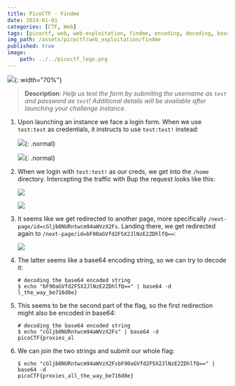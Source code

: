 ```yaml
---
title: PicoCTF - Findme
date: 2024-01-01
categories: [CTF, Web]
tags: [picoctf, web, web-exploitation, findme, encoding, decoding, base64]
img_path: /assets/picoctf/web_exploitation/findme
published: true
image:
    path: ../../picoctf_logo.png
---
```


![](room_banner.png){: width="70%"}

> **Description**: _Help us test the form by submiting the username as `test` and password as `test`! Additional details will be available after launching your challenge instance._

1. Upon launching an instance we face a login form. When we use `test:test` as credentials, it instructs to use `test:test!` instead:

    ![](home.png){: .normal}

    ![](home_2.png){: .normal}

2. When we login with `test:test!` as our creds, we get into the `/home` directory. Intercepting the traffic with Bup the request looks like this:

    ![](login_with_test!.png)

    ![](login_with_test!_burp.png)

3. It seems like we get redirected to another page, more specifically `/next-page/id=cGljb0NURntwcm94aWVzX2Fs`. Landing there, we get redirected again to `/next-page/id=bF90aGVfd2F5X2JlNzE2ZDhlfQ==`:

    ![](login_with_test!_burp_2.png)

4. The latter seems like a base64 encoding string, so we can try to decode it:

    ```shell
    # decoding the base64 encoded string
    $ echo "bF90aGVfd2F5X2JlNzE2ZDhlfQ==" | base64 -d
    l_the_way_be716d8e}
    ```

5. This seems to be the second part of the flag, so the first redirection might also be encoded in base64:

    ```shell
    # decoding the base64 encoded string
    $ echo "cGljb0NURntwcm94aWVzX2Fs" | base64 -d
    picoCTF{proxies_al
    ```

6. We can join the two strings and submit our whole flag:

    ```shell
    $ echo "cGljb0NURntwcm94aWVzX2FsbF90aGVfd2F5X2JlNzE2ZDhlfQ==" | base64 -d
    picoCTF{proxies_all_the_way_be716d8e}
    ```